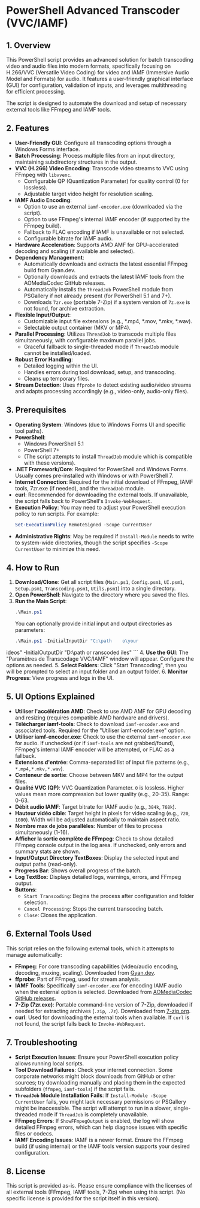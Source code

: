 # PowerShell Advanced Transcoder (VVC/IAMF)

## 1. Overview

This PowerShell script provides an advanced solution for batch transcoding video and audio files into modern formats, specifically focusing on H.266/VVC (Versatile Video Coding) for video and IAMF (Immersive Audio Model and Formats) for audio. It features a user-friendly graphical interface (GUI) for configuration, validation of inputs, and leverages multithreading for efficient processing.

The script is designed to automate the download and setup of necessary external tools like FFmpeg and IAMF tools.

## 2. Features

*   **User-Friendly GUI**: Configure all transcoding options through a Windows Forms interface.
*   **Batch Processing**: Process multiple files from an input directory, maintaining subdirectory structures in the output.
*   **VVC (H.266) Video Encoding**: Transcode video streams to VVC using FFmpeg with `libvvenc`.
    *   Configurable QP (Quantization Parameter) for quality control (0 for lossless).
    *   Adjustable target video height for resolution scaling.
*   **IAMF Audio Encoding**:
    *   Option to use an external `iamf-encoder.exe` (downloaded via the script).
    *   Option to use FFmpeg's internal IAMF encoder (if supported by the FFmpeg build).
    *   Fallback to FLAC encoding if IAMF is unavailable or not selected.
    *   Configurable bitrate for IAMF audio.
*   **Hardware Acceleration**: Supports AMD AMF for GPU-accelerated decoding and scaling (if available and selected).
*   **Dependency Management**:
    *   Automatically downloads and extracts the latest essential FFmpeg build from Gyan.dev.
    *   Optionally downloads and extracts the latest IAMF tools from the AOMediaCodec GitHub releases.
    *   Automatically installs the `ThreadJob` PowerShell module from PSGallery if not already present (for PowerShell 5.1 and 7+).
    *   Downloads `7zr.exe` (portable 7-Zip) if a system version of `7z.exe` is not found, for archive extraction.
*   **Flexible Input/Output**:
    *   Customizable input file extensions (e.g., *.mp4, *.mov, *.mkv, *.wav).
    *   Selectable output container (MKV or MP4).
*   **Parallel Processing**: Utilizes `ThreadJob` to transcode multiple files simultaneously, with configurable maximum parallel jobs.
    *   Graceful fallback to single-threaded mode if `ThreadJob` module cannot be installed/loaded.
*   **Robust Error Handling**:
    *   Detailed logging within the UI.
    *   Handles errors during tool download, setup, and transcoding.
    *   Cleans up temporary files.
*   **Stream Detection**: Uses `ffprobe` to detect existing audio/video streams and adapts processing accordingly (e.g., video-only, audio-only files).

## 3. Prerequisites

*   **Operating System**: Windows (due to Windows Forms UI and specific tool paths).
*   **PowerShell**:
    *   Windows PowerShell 5.1
    *   PowerShell 7+
    *   (The script attempts to install `ThreadJob` module which is compatible with these versions).
*   **.NET Framework/Core**: Required for PowerShell and Windows Forms. Usually comes pre-installed with Windows or with PowerShell 7.
*   **Internet Connection**: Required for the initial download of FFmpeg, IAMF tools, 7zr.exe (if needed), and the `ThreadJob` module.
*   **curl**: Recommended for downloading the external tools. If unavailable, the script falls back to PowerShell's `Invoke-WebRequest`.
*   **Execution Policy**: You may need to adjust your PowerShell execution policy to run scripts. For example:
    ```powershell
    Set-ExecutionPolicy RemoteSigned -Scope CurrentUser
    ```
*   **Administrative Rights**: May be required if `Install-Module` needs to write to system-wide directories, though the script specifies `-Scope CurrentUser` to minimize this need.

## 4. How to Run

1.  **Download/Clone**: Get all script files (`Main.ps1`, `Config.psm1`, `UI.psm1`, `Setup.psm1`, `Transcoding.psm1`, `Utils.psm1`) into a single directory.
2.  **Open PowerShell**: Navigate to the directory where you saved the files.
3.  **Run the Main Script**:
    ```powershell
    .\Main.ps1
    ```
    You can optionally provide initial input and output directories as parameters:
    ```powershell
    .\Main.ps1 -InitialInputDir "C:\path	o\your
ideos" -InitialOutputDir "D:\path
or	ranscoded
iles"
    ```
4.  **Use the GUI**: The "Paramètres de Transcodage VVC/IAMF" window will appear. Configure the options as needed.
5.  **Select Folders**: Click "Start Transcoding", then you will be prompted to select an input folder and an output folder.
6.  **Monitor Progress**: View progress and logs in the UI.

## 5. UI Options Explained

*   **Utiliser l'accélération AMD**: Check to use AMD AMF for GPU decoding and resizing (requires compatible AMD hardware and drivers).
*   **Télécharger iamf-tools**: Check to download `iamf-encoder.exe` and associated tools. Required for the "Utiliser iamf-encoder.exe" option.
*   **Utiliser iamf-encoder.exe**: Check to use the external `iamf-encoder.exe` for audio. If unchecked (or if `iamf-tools` are not grabbed/found), FFmpeg's internal IAMF encoder will be attempted, or FLAC as a fallback.
*   **Extensions d'entrée**: Comma-separated list of input file patterns (e.g., `*.mp4,*.mkv,*.wav`).
*   **Conteneur de sortie**: Choose between MKV and MP4 for the output files.
*   **Qualité VVC (QP)**: VVC Quantization Parameter. `0` is lossless. Higher values mean more compression but lower quality (e.g., 20-35). Range: 0-63.
*   **Débit audio IAMF**: Target bitrate for IAMF audio (e.g., `384k`, `768k`).
*   **Hauteur vidéo cible**: Target height in pixels for video scaling (e.g., `720`, `1080`). Width will be adjusted automatically to maintain aspect ratio.
*   **Nombre max de jobs parallèles**: Number of files to process simultaneously (1-16).
*   **Afficher la sortie complète de FFmpeg**: Check to show detailed FFmpeg console output in the log area. If unchecked, only errors and summary stats are shown.
*   **Input/Output Directory TextBoxes**: Display the selected input and output paths (read-only).
*   **Progress Bar**: Shows overall progress of the batch.
*   **Log TextBox**: Displays detailed logs, warnings, errors, and FFmpeg output.
*   **Buttons**:
    *   `Start Transcoding`: Begins the process after configuration and folder selection.
    *   `Cancel Processing`: Stops the current transcoding batch.
    *   `Close`: Closes the application.

## 6. External Tools Used

This script relies on the following external tools, which it attempts to manage automatically:

*   **FFmpeg**: For core transcoding capabilities (video/audio encoding, decoding, muxing, scaling). Downloaded from [Gyan.dev](https://www.gyan.dev/ffmpeg/builds/).
*   **ffprobe**: Part of FFmpeg, used for stream analysis.
*   **IAMF Tools**: Specifically `iamf-encoder.exe` for encoding IAMF audio when the external option is selected. Downloaded from [AOMediaCodec GitHub releases](https://github.com/AOMediaCodec/iamf/releases).
*   **7-Zip (7zr.exe)**: Portable command-line version of 7-Zip, downloaded if needed for extracting archives (`.zip`, `.7z`). Downloaded from [7-zip.org](https://www.7-zip.org).
*   **curl**: Used for downloading the external tools when available. If `curl` is not found, the script falls back to `Invoke-WebRequest`.

## 7. Troubleshooting

*   **Script Execution Issues**: Ensure your PowerShell execution policy allows running local scripts.
*   **Tool Download Failures**: Check your internet connection. Some corporate networks might block downloads from GitHub or other sources; try downloading manually and placing them in the expected subfolders (`ffmpeg`, `iamf-tools`) if the script fails.
*   **`ThreadJob` Module Installation Fails**: If `Install-Module -Scope CurrentUser` fails, you might lack necessary permissions or PSGallery might be inaccessible. The script will attempt to run in a slower, single-threaded mode if `ThreadJob` is completely unavailable.
*   **FFmpeg Errors**: If `ShowFFmpegOutput` is enabled, the log will show detailed FFmpeg errors, which can help diagnose issues with specific files or codecs.
*   **IAMF Encoding Issues**: IAMF is a newer format. Ensure the FFmpeg build (if using internal) or the IAMF tools version supports your desired configuration.

## 8. License

This script is provided as-is. Please ensure compliance with the licenses of all external tools (FFmpeg, IAMF tools, 7-Zip) when using this script. (No specific license is provided for the script itself in this version).
